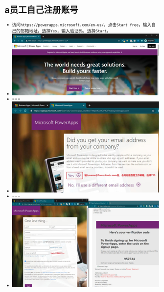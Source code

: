 # a员工自己注册账号
+ 访问`https://powerapps.microsoft.com/en-us/`，点击`Start free`，输入自己的邮箱地址，选择`Yes`，输入验证码，选择`Start`。
+ ![01](imgs/10员工自己注册-01.jpg)
+ ===
+ ![02](imgs/10员工自己注册-02.jpg)
+ ===
+ ![03](imgs/10员工自己注册-03.jpg)